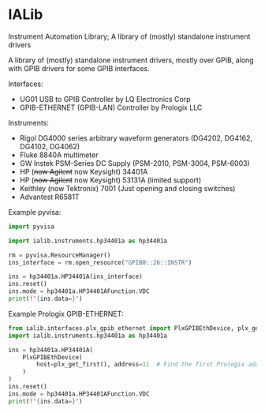 IALib
=====


Instrument Automation Library; A library of (mostly) standalone instrument drivers


A library of (mostly) standalone instrument drivers, mostly over GPIB, along with GPIB drivers for some GPIB interfaces.

Interfaces:

- UG01 USB to GPIB Controller by LQ Electronics Corp
- GPIB-ETHERNET (GPIB-LAN) Controller by Prologix LLC

Instruments:

- Rigol DG4000 series arbitrary waveform generators (DG4202, DG4162, DG4102, DG4062)
- Fluke 8840A multimeter
- GW Instek PSM-Series DC Supply (PSM-2010, PSM-3004, PSM-6003)
- HP (~~now Agilent~~ now Keysight) 34401A
- HP (~~now Agilent~~ now Keysight) 53131A (limited support)
- Keithley (now Tektronix) 7001 (Just opening and closing switches)
- Advantest R6581T


Example pyvisa:

```python
import pyvisa

import ialib.instruments.hp34401a as hp34401a

rm = pyvisa.ResourceManager()
ins_interface = rm.open_resource("GPIB0::26::INSTR")

ins = hp34401a.HP34401A(ins_interface)
ins.reset()
ins.mode = hp34401a.HP34401AFunction.VDC
print(f"{ins.data=}")
```

Example Prologix GPIB-ETHERNET:

```python
from ialib.interfaces.plx_gpib_ethernet import PlxGPIBEthDevice, plx_get_first
import ialib.instruments.hp34401a as hp34401a

ins = hp34401a.HP34401A(
    PlxGPIBEthDevice(
        host=plx_get_first(), address=11  # Find the first Prologix adaptor
    )
)
ins.reset()
ins.mode = hp34401a.HP34401AFunction.VDC
print(f"{ins.data=}")
```

